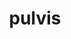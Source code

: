 ---
title: pulvis
meaning: dust
ch: fifteen
pos: nounthird
genitive: pulveris
abbgender: m.
abbgender2: masc.
gender: masculine
declension: third
derivative: pulverize
six: y
---